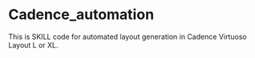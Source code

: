 # Cadence_automation

This is SKILL code for automated layout generation in Cadence Virtuoso Layout L or XL. 

